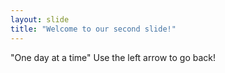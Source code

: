 ```yaml
---
layout: slide
title: "Welcome to our second slide!"
---
```

"One day at a time"
Use the left arrow to go back!
